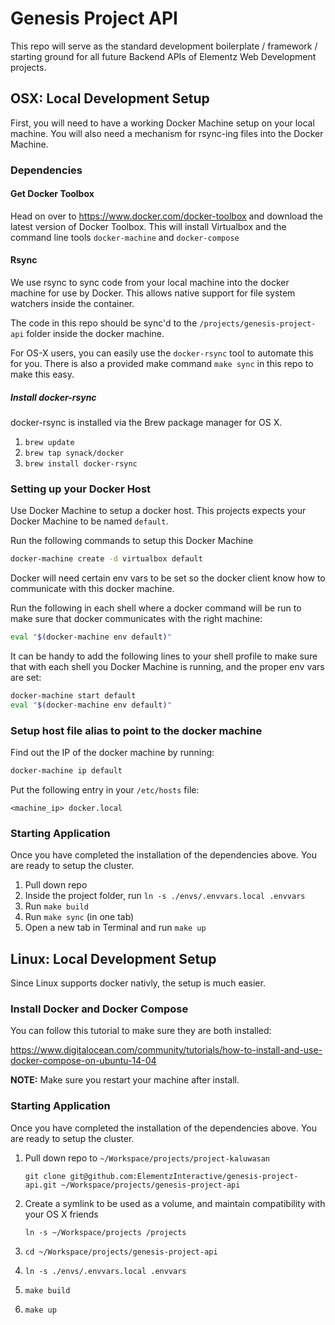 # Genesis Project API

This repo will serve as the standard development boilerplate / framework / starting ground for all future Backend APIs of Elementz Web Development projects.

## OSX: Local Development Setup

First, you will need to have a working Docker Machine setup on your local machine. You will also need a mechanism for rsync-ing files into the Docker Machine.

### Dependencies

#### Get Docker Toolbox

Head on over to https://www.docker.com/docker-toolbox and download the latest version of Docker Toolbox. This will install Virtualbox and the command line tools `docker-machine` and `docker-compose`

#### Rsync

We use rsync to sync code from your local machine into the docker machine for use by Docker. This allows native support for file system watchers inside the container.

The code in this repo should be sync'd to the `/projects/genesis-project-api` folder inside the docker machine.

For OS-X users, you can easily use the `docker-rsync` tool to automate this for you. There is also a provided make command `make sync` in this repo to make this easy.

##### Install docker-rsync

docker-rsync is installed via the Brew package manager for OS X.

1. `brew update`
2. `brew tap synack/docker`
3. `brew install docker-rsync`

### Setting up your Docker Host

Use Docker Machine to setup a docker host. This projects expects your Docker Machine to be named `default`.

Run the following commands to setup this Docker Machine

```bash
docker-machine create -d virtualbox default
```

Docker will need certain env vars to be set so the docker client know how to communicate with this docker machine.

Run the following in each shell where a docker command will be run to make sure that docker communicates with the right machine:

```bash
eval "$(docker-machine env default)"
```

It can be handy to add the following lines to your shell profile to make sure that with each shell you Docker Machine is running, and the proper env vars are set:

```bash
docker-machine start default
eval "$(docker-machine env default)"
```

### Setup host file alias to point to the docker machine

Find out the IP of the docker machine by running:

```bash
docker-machine ip default
```

Put the following entry in your `/etc/hosts` file:

```
<machine_ip> docker.local
```

### Starting Application

Once you have completed the installation of the dependencies above. You are ready to setup the cluster.

1. Pull down repo
2. Inside the project folder, run `ln -s ./envs/.envvars.local .envvars`
2. Run `make build`
3. Run `make sync` (in one tab)
4. Open a new tab in Terminal and run `make up`

## Linux: Local Development Setup

Since Linux supports docker nativly, the setup is much easier.

### Install Docker and Docker Compose

You can follow this tutorial to make sure they are both installed:

https://www.digitalocean.com/community/tutorials/how-to-install-and-use-docker-compose-on-ubuntu-14-04

**NOTE:** Make sure you restart your machine after install.

### Starting Application

Once you have completed the installation of the dependencies above. You are ready to setup the cluster.

1. Pull down repo to `~/Workspace/projects/project-kaluwasan`

    `git clone git@github.com:ElementzInteractive/genesis-project-api.git ~/Workspace/projects/genesis-project-api`

2. Create a symlink to be used as a volume, and maintain compatibility with your OS X friends

    `ln -s ~/Workspace/projects /projects`

3. `cd ~/Workspace/projects/genesis-project-api`
4. `ln -s ./envs/.envvars.local .envvars`
5. `make build`
6. `make up`
